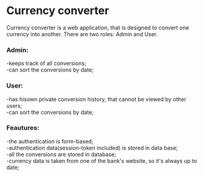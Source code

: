 # Currency converter

Currency converter is a web application, that is designed to convert one currency into another.
There are two roles: Admin and User.

### Admin:
-keeps track of all conversions;  
-can sort the conversions by date;  
### User:
-has hisown private conversion history, that cannot be viewed by other users;  
-can sort the conversions by date;  
### Feautures:
-the authentication is form-based;  
-authentication data(session-token included) is stored in data base;  
-all the conversions are stored in database;  
-currency data is taken from one of the bank's website, so it's always up to date;  
